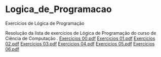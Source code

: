 # Logica_de_Programacao
Exercícios de Lógica de Programação

Resolução da lista de exercícios de Lógica de Programação do curso de Ciência de Computação .
[Exercicios 00.pdf](https://github.com/PedroMagno11/Logica_de_Programacao/files/9522616/Exercicios.00.pdf)
[Exercicios 01.pdf](https://github.com/PedroMagno11/Logica_de_Programacao/files/9522617/Exercicios.01.pdf)
[Exercicios 02.pdf](https://github.com/PedroMagno11/Logica_de_Programacao/files/9522618/Exercicios.02.pdf)
[Exercicios 03.pdf](https://github.com/PedroMagno11/Logica_de_Programacao/files/9522619/Exercicios.03.pdf)
[Exercicios 04.pdf](https://github.com/PedroMagno11/Logica_de_Programacao/files/9522620/Exercicios.04.pdf)
[Exercicios 05.pdf](https://github.com/PedroMagno11/Logica_de_Programacao/files/9522621/Exercicios.05.pdf)
[Exercicios 06.pdf](https://github.com/PedroMagno11/Logica_de_Programacao/files/9522622/Exercicios.06.pdf)
